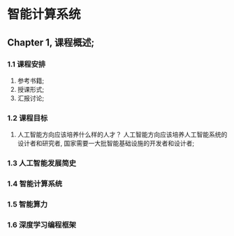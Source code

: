 # 智能计算系统
## Chapter 1, 课程概述; 
### 1.1 课程安排
1. 参考书籍; 
2. 授课形式; 
3. 汇报讨论; 

### 1.2 课程目标
1. 人工智能方向应该培养什么样的人才？ 人工智能方向应该培养人工智能系统的设计者和研究者, 国家需要一大批智能基础设施的开发者和设计者; 

### 1.3 人工智能发展简史

### 1.4 智能计算系统

### 1.5 智能算力

### 1.6 深度学习编程框架

